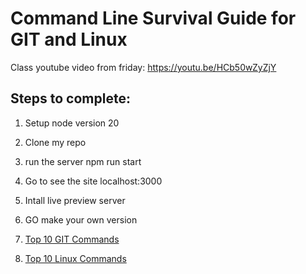 # Command Line Survival Guide for GIT and Linux
Class youtube video from friday: https://youtu.be/HCb50wZyZjY


## Steps to complete:
1. Setup node version 20
2.  Clone my repo
3.  run the server npm run start
4.  Go to see the site localhost:3000
5.  Intall live preview server
6.  GO make your own version 


1. [Top 10 GIT Commands](git.md)
2. [Top 10 Linux Commands](linux.md)

